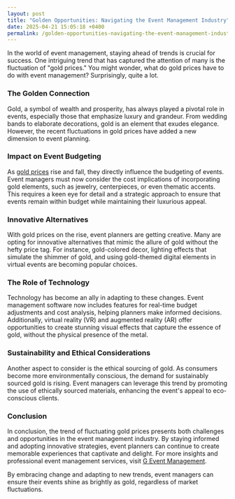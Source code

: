 ```yaml
---
layout: post
title: "Golden Opportunities: Navigating the Event Management Industry"
date: 2025-04-21 15:05:18 +0400
permalink: /golden-opportunities-navigating-the-event-management-industry/
---
```



In the world of event management, staying ahead of trends is crucial for success. One intriguing trend that has captured the attention of many is the fluctuation of "gold prices." You might wonder, what do gold prices have to do with event management? Surprisingly, quite a lot.

### The Golden Connection

Gold, a symbol of wealth and prosperity, has always played a pivotal role in events, especially those that emphasize luxury and grandeur. From wedding bands to elaborate decorations, gold is an element that exudes elegance. However, the recent fluctuations in gold prices have added a new dimension to event planning.

### Impact on Event Budgeting

As [gold prices](https://geventm.com/) rise and fall, they directly influence the budgeting of events. Event managers must now consider the cost implications of incorporating gold elements, such as jewelry, centerpieces, or even thematic accents. This requires a keen eye for detail and a strategic approach to ensure that events remain within budget while maintaining their luxurious appeal.

### Innovative Alternatives

With gold prices on the rise, event planners are getting creative. Many are opting for innovative alternatives that mimic the allure of gold without the hefty price tag. For instance, gold-colored decor, lighting effects that simulate the shimmer of gold, and using gold-themed digital elements in virtual events are becoming popular choices.

### The Role of Technology

Technology has become an ally in adapting to these changes. Event management software now includes features for real-time budget adjustments and cost analysis, helping planners make informed decisions. Additionally, virtual reality (VR) and augmented reality (AR) offer opportunities to create stunning visual effects that capture the essence of gold, without the physical presence of the metal.

### Sustainability and Ethical Considerations

Another aspect to consider is the ethical sourcing of gold. As consumers become more environmentally conscious, the demand for sustainably sourced gold is rising. Event managers can leverage this trend by promoting the use of ethically sourced materials, enhancing the event's appeal to eco-conscious clients.

### Conclusion

In conclusion, the trend of fluctuating gold prices presents both challenges and opportunities in the event management industry. By staying informed and adopting innovative strategies, event planners can continue to create memorable experiences that captivate and delight. For more insights and professional event management services, visit [G Event Management](https://geventm.com/).

By embracing change and adapting to new trends, event managers can ensure their events shine as brightly as gold, regardless of market fluctuations.